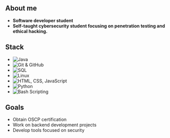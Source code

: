 ## About me
- **Software developer student**
- **Self-taught cybersecurity student focusing on penetration testing and ethical hacking.**

## Stack

- ![Java](https://img.shields.io/badge/Java-Mid-yellow)
- ![Git & GitHub](https://img.shields.io/badge/Git%20%26%20GitHub-Mid-yellowgreen)
- ![SQL](https://img.shields.io/badge/SQL-Mid-orange)
- ![Linux](https://img.shields.io/badge/Linux-Mid-darkgreen)
- ![HTML, CSS, JavaScript](https://img.shields.io/badge/HTML%2CCSS%2C%20JavaScript-Mid-blue)
- ![Python](https://img.shields.io/badge/Python-Mid-blue)
- ![Bash Scripting](https://img.shields.io/badge/Bash%20Scripting-Mid-brightgreen)

## Goals
- Obtain OSCP certification
- Work on backend development projects
- Develop tools focused on security
